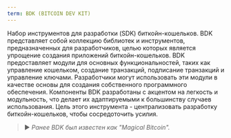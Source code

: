```yaml
---
term: BDK (BITCOIN DEV KIT)
---
```


Набор инструментов для разработки (SDK) биткойн-кошельков. BDK представляет собой коллекцию библиотек и инструментов, предназначенных для разработчиков, целью которых является упрощение создания приложений биткойн-кошельков. BDK предоставляет модули для основных функциональностей, таких как управление кошельком, создание транзакций, подписание транзакций и управление ключами. Разработчики могут использовать эти модули в качестве основы для создания собственного программного обеспечения. Компоненты BDK разработаны с акцентом на легкость и модульность, что делает их адаптируемыми к большинству случаев использования. Цель этого инструмента - централизовать разработку биткойн-кошельков, чтобы сосредоточить усилия.

> ► *Ранее BDK был известен как "Magical Bitcoin".*